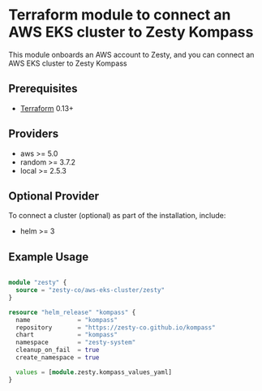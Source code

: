 # Terraform module to connect an AWS EKS cluster to Zesty Kompass

This module onboards an AWS account to Zesty, and you can connect an
AWS EKS cluster to Zesty Kompass

## Prerequisites

- [Terraform](https://developer.hashicorp.com/terraform/install) 0.13+

## Providers

- aws >= 5.0
- random >= 3.7.2
- local >= 2.5.3

## Optional Provider

To connect a cluster (optional) as part of the installation, include:

- helm >= 3

## Example Usage

```terraform

module "zesty" {
  source = "zesty-co/aws-eks-cluster/zesty"
}

resource "helm_release" "kompass" {
  name             = "kompass"
  repository       = "https://zesty-co.github.io/kompass"
  chart            = "kompass"
  namespace        = "zesty-system"
  cleanup_on_fail  = true
  create_namespace = true

  values = [module.zesty.kompass_values_yaml]
}
```
